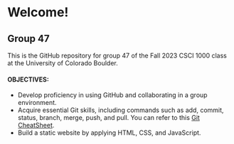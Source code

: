 # Welcome!

## Group 47

This is the GitHub repository for group 47 of the Fall 2023 CSCI 1000 class at the University of Colorado Boulder.


#### OBJECTIVES:

- Develop proficiency in using GitHub and collaborating in a group environment.
- Acquire essential Git skills, including commands such as add, commit, status, branch, merge, push, and pull. You can refer to this [Git CheatSheet](http://git-cheatsheet.com/).
- Build a static website by applying HTML, CSS, and JavaScript.